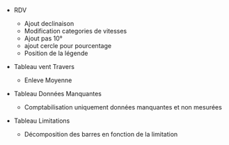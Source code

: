 - RDV
    - Ajout declinaison
    - Modification categories de vitesses
    - Ajout pas 10°
    - ajout cercle pour pourcentage
    - Position de la légende

- Tableau vent Travers
    - Enleve Moyenne

- Tableau Données Manquantes
    - Comptabilisation uniquement données manquantes et non mesurées

- Tableau Limitations
    - Décomposition des barres en fonction de la limitation

